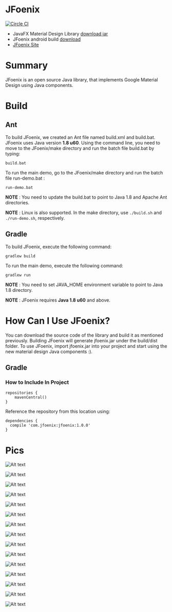 # JFoenix

[![Circle CI](https://img.shields.io/circleci/project/jfoenixadmin/JFoenix/master.svg?style=flat-square)](https://circleci.com/gh/jfoenixadmin/JFoenix/tree/master)

* JavaFX Material Design Library [download jar](http://www.jfoenix.com/download/jfoenix.jar)
* JFoenix android build [download](http://www.jfoenix.com/download/jfoenix-0.0.0-SNAPSHOT-retrolambda.jar)
* [JFoenix Site](http://www.jfoenix.com)

# Summary
JFoenix is an open source Java library, that implements Google Material Design using Java components.

# Build
## Ant
To build JFoenix, we created an Ant file named build.xml and build.bat. JFoenix uses Java version **1.8 u60**. Using the command line, you need to move to the JFoenix/make directory
and run the batch file build.bat by typing:

    build.bat

To run the main demo, go to the JFoenix/make directory and run the batch file run-demo.bat :

    run-demo.bat

**NOTE** : You need to update the build.bat to point to Java 1.8 and Apache Ant directories.

**NOTE** : Linux is also supported. In the make directory, use `./build.sh` and `./run-demo.sh`, respectively.

## Gradle
To build JFoenix, execute the following command:

    gradlew build

To run the main demo, execute the following command:

    gradlew run
    
**NOTE** : You need to set JAVA_HOME environment variable to point to Java 1.8 directory.

**NOTE** : JFoenix requires **Java 1.8 u60** and above.

# How Can I Use JFoenix?
 You can download the source code of the library and build it as mentioned previously. Building JFoenix will generate jfoenix.jar under the build/dist folder. To use JFoenix, import jfoenix.jar into your project and start using the new material design Java components :).
 
## Gradle
### How to Include In Project

    repositories {
        mavenCentral()
    }

Reference the repository from this location using:

    dependencies {
      compile 'com.jfoenix:jfoenix:1.0.0'
    }

# Pics

![Alt text](http://jfoenix.com/gif/button.gif "Button Demo")

![Alt text](http://jfoenix.com/gif/checkbox.gif "Check Box Demo")

![Alt text](http://jfoenix.com/gif/toggle-button.gif "Toggle Buton Demo")

![Alt text](http://jfoenix.com/gif/dialog.gif "Dialog Demo")

![Alt text](http://jfoenix.com/gif/listview.gif "List View Demo")

![Alt text](http://jfoenix.com/gif/nodes-list.gif "Nodes List Demo")

![Alt text](http://jfoenix.com/gif/masonry.gif "Masonry Demo")

![Alt text](http://jfoenix.com/gif/slider.gif "Slider Demo")

![Alt text](http://jfoenix.com/gif/spinner.gif "Spinner Demo")

![Alt text](http://jfoenix.com/gif/icons-snackbar.gif "Icons-Snackbar Demo")

![Alt text](http://jfoenix.com/gif/colorpicker-beta.gif "Color Picker Demo")

![Alt text](http://jfoenix.com/gif/datepicker.gif "Date Picker Demo")

![Alt text](http://jfoenix.com/gif/timepicker.gif "Time Picker Demo")

![Alt text](http://jfoenix.com/gif/treetableview.gif "Tree Table View")

![Alt text](http://jfoenix.com/gif/grouping.gif "Grouping Demo")
